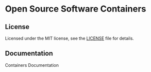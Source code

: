 # Open Source Software Containers 

## License

Licensed under the MIT license, see the [LICENSE](LICENSE) file for details.

## Documentation

Containers Documentation